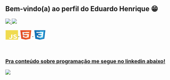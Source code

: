 ## Bem-vindo(a) ao perfil do Eduardo Henrique 😁
 
  <div>
    <a href="https://github.com/eduardoohenrique">
    <img height="180em" src="https://github-readme-stats.vercel.app/api?username=eduardoohenrique&show_icons=true&theme=tokyonight&include_all_commits=true&count_private=true"/>
    <img height="180em" src="https://github-readme-stats.vercel.app/api/top-langs/?username=eduardoohenrique&layout=compact&langs_count=6&theme=tokyonight"/>
 
 </div>
     
 <div style="display: inline_block"><br>
   <img align="center" alt="Js" height="30" width="40" src="https://raw.githubusercontent.com/devicons/devicon/master/icons/javascript/javascript-plain.svg">
   <img align="center" alt="HTML" height="30" width="40" src="https://raw.githubusercontent.com/devicons/devicon/master/icons/html5/html5-original.svg">
   <img align="center" alt="CSS" height="30" width="40" src="https://raw.githubusercontent.com/devicons/devicon/master/icons/css3/css3-original.svg">
 </div>
 
  <br>
 <br>
 
 ### Pra conteúdo sobre programação me segue no linkedin abaixo!
 
 <div> 
   <a href="www.linkedin.com/in/eduardo-henrique-jesus" target="_blank"><img src="https://img.shields.io/badge/-LinkedIn-%230077B5?style=for-the-badge&logo=linkedin&logoColor=white" target="_blank"></a> 
  
 </div>
